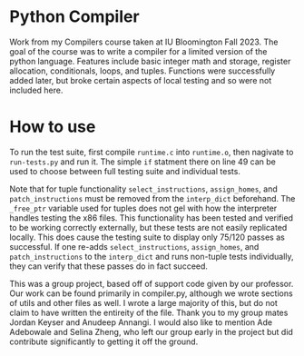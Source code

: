 # Python Compiler

Work from my Compilers course taken at IU Bloomington Fall 2023. The goal of the course was to write a compiler for a limited version of the python language. Features include basic integer math and storage, register allocation, conditionals, loops, and tuples. Functions were successfully added later, but broke certain aspects of local testing and so were not included here.

# How to use

To run the test suite, first compile `runtime.c` into `runtime.o`, then nagivate to `run-tests.py` and run it. The simple `if` statment there on line 49 can be used to choose between full testing suite and individual tests. 

Note that for tuple functionality `select_instructions`, `assign_homes`, and `patch_instructions` must be removed from the `interp_dict` beforehand. The `_free_ptr` variable used for tuples does not gel with how the interpreter handles testing the x86 files. This functionality has been tested and verified to be working correctly externally, but these tests are not easily replicated locally. This does cause the testing suite to display only 75/120 passes as successful. If one  re-adds `select_instructions`, `assign_homes`, and `patch_instructions` to the `interp_dict` and runs non-tuple tests individually, they can verify that these passes do in fact succeed. 



This was a group project, based off of support code given by our professor. Our work can be found primarily in compiler.py, although we wrote sections of utils and other files as well. I wrote a large majority of this, but do not claim to have written the entireity of the file. Thank you to my group mates Jordan Keyser and Anudeep Annangi. I would also like to mention Ade Adebowale and Selina Zheng, who left our group early in the project but did contribute significantly to getting it off the ground.
